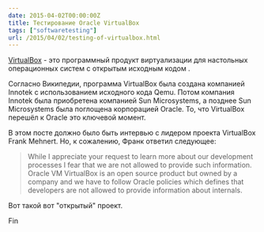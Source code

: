 ```yaml
---
date: 2015-04-02T00:00:00Z
title: Тестирование Oracle VirtualBox
tags: ["softwaretesting"]
url: /2015/04/02/testing-of-virtualbox.html
---
```


[VirtualBox](https://www.virtualbox.org/) - это программный продукт виртуализации
для настольных операционных систем с открытым исходным кодом .

Согласно Википедии, программа VirtualBox была создана компанией Innotek с использованием
исходного кода Qemu. Потом компания Innotek была приобретена компанией
Sun Microsystems, а позднее Sun Microsystems была поглощена корпорацией Oracle.
То, что VirtualBox перешёл к Oracle это ключевой момент.

В этом посте должно было быть интервью с лидером проекта VirtualBox
Frank Mehnert. Но, к сожалению, Франк ответил следующее:

> While I appreciate your request to learn more about our development
> processes I fear that we are not allowed to provide such information.
> Oracle VM VirtualBox is an open source product but owned by a company
> and we have to follow Oracle policies which defines that developers are
> not allowed to provide information about internals.

Вот такой вот "открытый" проект.

Fin
